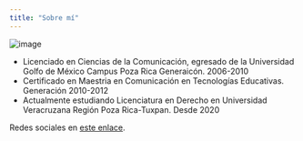 ```yaml
---
title: "Sobre mí"
---
```


![image](https://user-images.githubusercontent.com/2883426/166320630-28922fc1-e93d-42d0-a0f5-a758e4306e79.png)


- Licenciado en Ciencias de la Comunicación, egresado de la Universidad Golfo de México Campus Poza Rica Generaicón. 2006-2010
- Certificado en Maestria en Comunicación en Tecnologías Educativas. Generación 2010-2012
- Actualmente estudiando Licenciatura en Derecho en Universidad Veracruzana Región Poza Rica-Tuxpan. Desde 2020

Redes sociales en [este enlace](https://linktr.ee/ruckysolis). 
